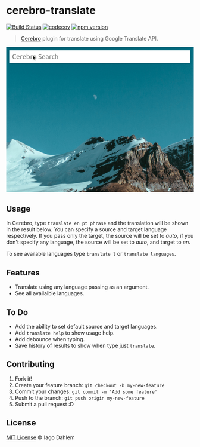 # cerebro-translate

[![Build Status](https://travis-ci.org/iagodahlem/cerebro-translate.svg?branch=master)](https://travis-ci.org/iagodahlem/cerebro-translate)
[![codecov](https://codecov.io/gh/iagodahlem/cerebro-translate/branch/master/graph/badge.svg)](https://codecov.io/gh/iagodahlem/cerebro-translate)
[![npm version](https://badge.fury.io/js/cerebro-translate.svg)](https://badge.fury.io/js/cerebro-translate)

> [Cerebro](http://cerebroapp.com/) plugin for translate using Google Translate API.

![Cerebro Translate Plugin Screenshot](screenshot.gif)

## Usage

In Cerebro, type `translate en pt phrase` and the translation will be shown in the result below. You can specify a source and target language respectively. If you pass only the target, the source will be set to _auto_, if you don't specify any language, the source will be set to _auto_, and target to _en_.

To see available languages type `translate l` or `translate languages`.

## Features

- Translate using any language passing as an argument.
- See all availaible languages.

## To Do

- Add the ability to set default source and target languages.
- Add `translate help` to show usage help.
- Add debounce when typing.
- Save history of results to show when type just `translate`.

## Contributing

1. Fork it!
2. Create your feature branch: `git checkout -b my-new-feature`
3. Commit your changes: `git commit -m 'Add some feature'`
4. Push to the branch: `git push origin my-new-feature`
5. Submit a pull request :D

## License

[MIT License](http://iagodahlem.mit-license.org/) © Iago Dahlem
